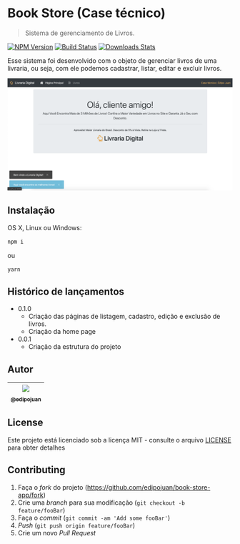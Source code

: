 # Book Store (Case técnico)

> Sistema de gerenciamento de Livros.

[![NPM Version][npm-image]][npm-url]
[![Build Status][travis-image]][travis-url]
[![Downloads Stats][npm-downloads]][npm-url]

Esse sistema foi desenvolvido com o objeto de gerenciar livros de uma livraria, ou seja, com ele podemos cadastrar, listar, editar e excluir livros.

![](./book-store.png)

## Instalação

OS X, Linux ou Windows:

```sh
npm i
```

ou

```sh
yarn
```

## Histórico de lançamentos

- 0.1.0
  - Criação das páginas de listagem, cadastro, edição e exclusão de livros.
  - Criação da home page
- 0.0.1
  - Criação da estrutura do projeto
  
## Autor

| [<img src="https://avatars1.githubusercontent.com/u/9813896?v=4&s=115"><br><sub>@edipojuan</sub>](https://github.com/edipojuan) |
| :---: |

## License

Este projeto está licenciado sob a licença MIT - consulte o arquivo [LICENSE](LICENSE) para obter detalhes

## Contributing

1. Faça o _fork_ do projeto (<https://github.com/edipojuan/book-store-app/fork>)
2. Crie uma _branch_ para sua modificação (`git checkout -b feature/fooBar`)
3. Faça o _commit_ (`git commit -am 'Add some fooBar'`)
4. _Push_ (`git push origin feature/fooBar`)
5. Crie um novo _Pull Request_

[npm-image]: https://img.shields.io/npm/v/datadog-metrics.svg?style=flat-square
[npm-url]: https://npmjs.org/package/datadog-metrics
[npm-downloads]: https://img.shields.io/npm/dm/datadog-metrics.svg?style=flat-square
[travis-image]: https://img.shields.io/travis/dbader/node-datadog-metrics/master.svg?style=flat-square
[travis-url]: https://travis-ci.org/dbader/node-datadog-metrics
[wiki]: https://github.com/edipojuan/book-store-app/wiki
